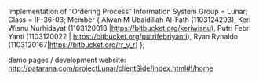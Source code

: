 Implementation of "Ordering Process" Information System 
Group = Lunar; 
Class = IF-36-03; 
Member {
Alwan M Ubaidillah Al-Fath (1103124293), 
Keri Wisnu Nurhidayat (1103120018 |https://bitbucket.org/keriwisnu), 
Putri Febri Yanti (1103120022 | https://bitbucket.org/putrifebriyanti), 
Ryan Rynaldo (1103120167|https://bitbucket.org/rr_y_r)
};

demo pages / development website:
http://patarana.com/projectLunar/clientSide/index.html#!/home